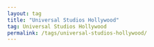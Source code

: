 ```yaml
---
layout: tag
title: "Universal Studios Hollywood"
tag: Universal Studios Hollywood
permalink: /tags/universal-studios-hollywood/
---
```

